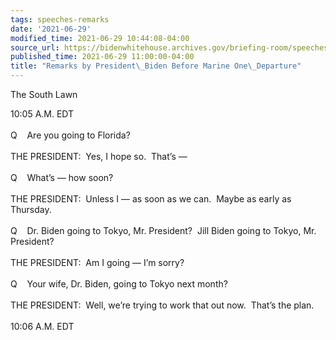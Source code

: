 ```yaml
---
tags: speeches-remarks
date: '2021-06-29'
modified_time: 2021-06-29 10:44:08-04:00
source_url: https://bidenwhitehouse.archives.gov/briefing-room/speeches-remarks/2021/06/29/remarks-by-president-biden-before-marine-one-departure-3/
published_time: 2021-06-29 11:00:00-04:00
title: "Remarks by President\_Biden Before Marine One\_Departure"
---
```

 
The South Lawn

10:05 A.M. EDT      
   
Q    Are you going to Florida?   
   
THE PRESIDENT:  Yes, I hope so.  That’s —  
   
Q    What’s — how soon?  
   
THE PRESIDENT:  Unless I — as soon as we can.  Maybe as early as
Thursday.   
   
Q    Dr. Biden going to Tokyo, Mr. President?  Jill Biden going to
Tokyo, Mr. President?    
   
THE PRESIDENT:  Am I going — I’m sorry?  
   
Q    Your wife, Dr. Biden, going to Tokyo next month?  
   
THE PRESIDENT:  Well, we’re trying to work that out now.  That’s the
plan.   
   
10:06 A.M. EDT
